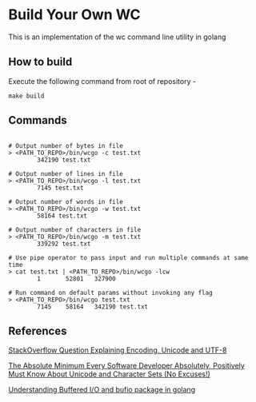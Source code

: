 # Build Your Own WC

This is an implementation of the wc command line utility in golang

## How to build

Execute the following command from root of repository -

```
make build
```

## Commands

```

# Output number of bytes in file
> <PATH_TO_REPO>/bin/wcgo -c test.txt
        342190 test.txt

# Output number of lines in file
> <PATH_TO_REPO>/bin/wcgo -l test.txt
        7145 test.txt

# Output number of words in file
> <PATH_TO_REPO>/bin/wcgo -w test.txt
        58164 test.txt

# Output number of characters in file
> <PATH_TO_REPO>/bin/wcgo -m test.txt
        339292 test.txt

# Use pipe operator to pass input and run multiple commands at same time
> cat test.txt | <PATH_TO_REPO>/bin/wcgo -lcw
        1       52801   327900

# Run command on default params without invoking any flag
> <PATH_TO_REPO>/bin/wcgo test.txt
        7145    58164   342190 test.txt

```

## References

[StackOverflow Question Explaining Encoding, Unicode and UTF-8](https://stackoverflow.com/questions/643694/what-is-the-difference-between-utf-8-and-unicode)

[The Absolute Minimum Every Software Developer Absolutely, Positively Must Know About Unicode and Character Sets (No Excuses!)](https://www.joelonsoftware.com/2003/10/08/the-absolute-minimum-every-software-developer-absolutely-positively-must-know-about-unicode-and-character-sets-no-excuses/)

[Understanding Buffered I/O and bufio package in golang](https://medium.com/golangspec/introduction-to-bufio-package-in-golang-ad7d1877f762)

